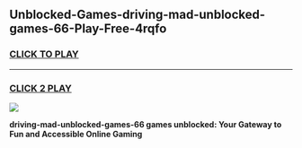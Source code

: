 
## Unblocked-Games-driving-mad-unblocked-games-66-Play-Free-4rqfo
<h3>
<a href="https://premium76.site?title=driving-mad-unblocked-games-66&ref=19M">CLICK TO PLAY</a></h3>
<hr>

<h3>
<a href="https://premium76.site?title=driving-mad-unblocked-games-66&ref=19M">CLICK 2 PLAY</a>
  
</h3>

<a href="https://premium76.site?title=driving-mad-unblocked-games-66&ref=19M"><img src="https://clearcache.store/games.png"></a>


**driving-mad-unblocked-games-66 games unblocked: Your Gateway to Fun and Accessible Online Gaming**
